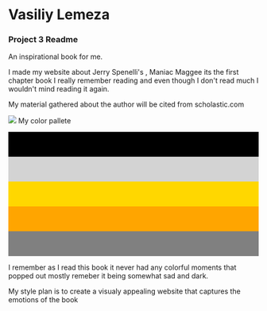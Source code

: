<!DOCTYPE html>
<h1><b> Vasiliy Lemeza</b> </h1>

<h3><b> Project 3 Readme </b></h3>
<p> An inspirational book for me.</p>
<p> I made my website about Jerry Spenelli's , Maniac Maggee its the
first chapter book I really remember reading and even though I don't read
much I wouldn't mind reading it again. </p>

<p> My material gathered about the author will be cited from scholastic.com</p>
<img src=
<p> My color pallete </p>
<div style="width50px;height:50px;border:none;background-color: black"></div>
<div style="width50px;height:50px;border:none;background-color: lightgray"></div>
<div style="width50px;height:50px;border:none;background-color: gold"></div>
<div style="width50px;height:50px;border:none;background-color: orange"></div>
<div style="width50px;height:50px;border:none;background-color: gray"></div>
<p> I remember as I read this book it never had any colorful moments that popped
out mostly remeber it being somewhat sad and dark. </p>
<p> My style plan is to create a visualy appealing website that captures the emotions of the book </P>
